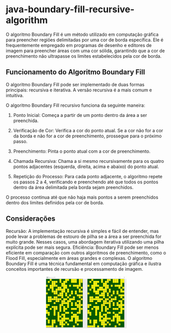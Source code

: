 # java-boundary-fill-recursive-algorithm

O algoritmo Boundary Fill é um método utilizado em computação gráfica para preencher regiões delimitadas por uma cor de borda específica. Ele é frequentemente empregado em programas de desenho e editores de imagem para preencher áreas com uma cor sólida, garantindo que a cor de preenchimento não ultrapasse os limites estabelecidos pela cor de borda.

## Funcionamento do Algoritmo Boundary Fill
O algoritmo Boundary Fill pode ser implementado de duas formas principais: recursiva e iterativa. A versão recursiva é a mais comum e intuitiva. 

O algoritmo Boundary Fill recursivo funciona da seguinte maneira:

1. Ponto Inicial: Começa a partir de um ponto dentro da área a ser preenchida.

2. Verificação de Cor: Verifica a cor do ponto atual. Se a cor não for a cor da borda e não for a cor de preenchimento, prossegue para o próximo passo.

3. Preenchimento: Pinta o ponto atual com a cor de preenchimento.

4. Chamada Recursiva: Chama a si mesmo recursivamente para os quatro pontos adjacentes (esquerda, direita, acima e abaixo) do ponto atual.

5. Repetição do Processo: Para cada ponto adjacente, o algoritmo repete os passos 2 a 4, verificando e preenchendo até que todos os pontos dentro da área delimitada pela borda sejam preenchidos.

O processo continua até que não haja mais pontos a serem preenchidos dentro dos limites definidos pela cor de borda.

## Considerações
Recursão: A implementação recursiva é simples e fácil de entender, mas pode levar a problemas de estouro de pilha se a área a ser preenchida for muito grande. Nesses casos, uma abordagem iterativa utilizando uma pilha explícita pode ser mais segura.
Eficiência: Boundary Fill pode ser menos eficiente em comparação com outros algoritmos de preenchimento, como o Flood Fill, especialmente em áreas grandes e complexas.
O algoritmo Boundary Fill é uma técnica fundamental em computação gráfica e ilustra conceitos importantes de recursão e processamento de imagem.

<div align="center">
  <img width="50%" src="/animation/boundary-fill-animation.gif">
</div>
